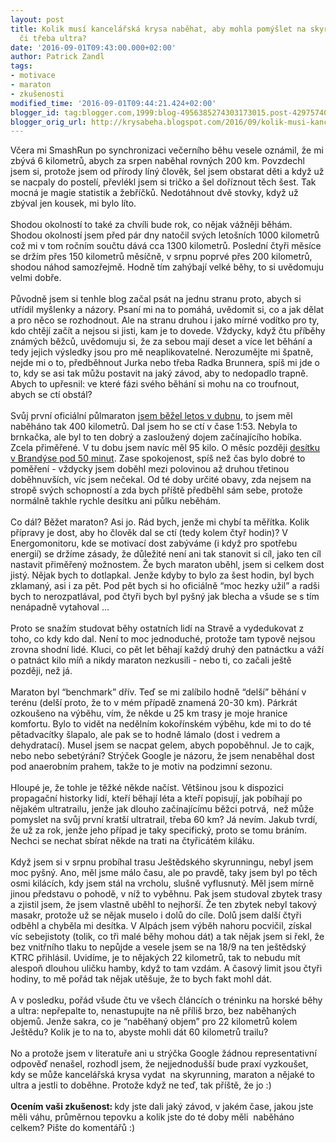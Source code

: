 ```yaml
---
layout: post
title: Kolik musí kancelářská krysa naběhat, aby mohla pomýšlet na skyrunning, maraton
  či třeba ultra?
date: '2016-09-01T09:43:00.000+02:00'
author: Patrick Zandl
tags:
- motivace
- maraton
- zkušenosti
modified_time: '2016-09-01T09:44:21.424+02:00'
blogger_id: tag:blogger.com,1999:blog-4956385274303173015.post-4297574036897657786
blogger_orig_url: http://krysabeha.blogspot.com/2016/09/kolik-musi-kancelarska-krysa-nabehat.html
---
```


Včera mi SmashRun po synchronizaci večerního běhu vesele oznámil, že mi zbývá 6 kilometrů, abych za srpen naběhal rovných 200 km. Povzdechl jsem si, protože jsem od přírody líný člověk, šel jsem obstarat děti a když už se nacpaly do postelí, převlékl jsem si tričko a šel doříznout těch šest. Tak mocná je magie statistik a žebříčků. Nedotáhnout dvě stovky, když už zbýval jen kousek, mi bylo líto.<br /><br />Shodou okolností to také za chvíli bude rok, co nějak vážněji běhám. Shodou okolností jsem před pár dny natočil svých letošních 1000 kilometrů což mi v tom ročním součtu dává cca 1300 kilometrů. Poslední čtyři měsíce se držím přes 150 kilometrů měsíčně, v srpnu poprvé přes 200 kilometrů, shodou náhod samozřejmě. Hodně tím zahýbají velké běhy, to si uvědomuju velmi dobře.<br /><br />Původně jsem si tenhle blog začal psát na jednu stranu proto, abych si utřídil myšlenky a názory. Psaní mi na to pomáhá, uvědomit si, co a jak dělat a pro něco se rozhodnout. Ale na stranu druhou i jako mírné vodítko pro ty, kdo chtějí začít a nejsou si jisti, kam je to dovede. Vždycky, když čtu příběhy známých běžců, uvědomuju si, že za sebou mají deset a více let běhání a tedy jejich výsledky jsou pro mě neaplikovatelné. Nerozumějte mi špatně, nejde mi o to, předběhnout Jurka nebo třeba Radka Brunnera, spíš mi jde o to, kdy se asi tak můžu postavit na jaký závod, aby to nedopadlo trapně. Abych to upřesnil: ve které fázi svého běhání si mohu na co troufnout, abych se ctí obstál?<br /><br />Svůj první oficiální půlmaraton <a href="http://krysabeha.blogspot.cz/2016/04/nymbursky-pulmaraton-muj-prvni-bezecky.html">jsem běžel letos v dubnu</a>, to jsem měl naběháno tak 400 kilometrů. Dal jsem ho se ctí v čase 1:53. Nebyla to brnkačka, ale byl to ten dobrý a zasloužený dojem začínajícího hobíka. Zcela přiměřené. V tu dobu jsem navíc měl 95 kilo. O měsíc později <a href="http://krysabeha.blogspot.cz/2016/05/ctvrtmaraton-ve-meste-kde-se-lip-beha.html">desítku v Brandýse pod 50 minut</a>. Zase spokojenost, spíš než čas bylo dobré to poměření - vždycky jsem doběhl mezi polovinou až druhou třetinou doběhnuvších, víc jsem nečekal. Od té doby určité obavy, zda nejsem na stropě svých schopností a zda bych příště předběhl sám sebe, protože normálně takhle rychle desítku ani půlku neběhám.<br /><br />Co dál? Běžet maraton? Asi jo. Rád bych, jenže mi chybí ta měřítka. Kolik přípravy je dost, aby ho člověk dal se ctí (tedy kolem čtyř hodin)? V Energomonitoru, kde se motivací dost zabýváme (i když pro spotřebu energií) se držíme zásady, že důležité není ani tak stanovit si cíl, jako ten cíl nastavit přiměřený možnostem. Že bych maraton uběhl, jsem si celkem dost jistý. Nějak bych to dotlapkal. Jenže kdyby to bylo za šest hodin, byl bych zklamaný, asi i za pět. Pod pět bych si ho oficiálně “moc hezky užil” a radši bych to nerozpatlával, pod čtyři bych byl pyšný jak blecha a všude se s tím nenápadně vytahoval …<br /><br />Proto se snažím studovat běhy ostatních lidí na Stravě a vydedukovat z toho, co kdy kdo dal. Není to moc jednoduché, protože tam typově nejsou zrovna shodní lidé. Kluci, co pět let běhají každý druhý den patnáctku a váží o patnáct kilo míň a nikdy maraton nezkusili - nebo ti, co začali ještě později, než já.<br /><br />Maraton byl “benchmark” dřív. Teď se mi zalíbilo hodně “delší” běhání v terénu (delší proto, že to v mém případě znamená 20-30 km). Párkrát ozkoušeno na výběhu, vím, že někde u 25 km trasy je moje hranice komfortu. Bylo to vidět na nedělním kokořínském výběhu, kde mi to do té pětadvacítky šlapalo, ale pak se to hodně lámalo (dost i vedrem a dehydratací). Musel jsem se nacpat gelem, abych popoběhnul. Je to cajk, nebo nebo sebetýrání? Strýček Google je názoru, že jsem nenaběhal dost pod anaerobním prahem, takže to je motiv na podzimní sezonu.<br /><br />Hloupé je, že tohle je těžké někde načíst. Většinou jsou k dispozici propagační historky lidí, kteří běhají léta a kteří popisují, jak pobíhají po nějakém ultratrailu, jenže jak dlouho začínajícímu běžci potrvá, &nbsp;než může pomyslet na svůj první kratší ultratrail, třeba 60 km? Já nevím. Jakub tvrdí, že už za rok, jenže jeho případ je taky specifický, proto se tomu bráním. Nechci se nechat sbírat někde na trati na čtyřicátém kiláku.<br /><br />Když jsem si v srpnu probíhal trasu Ještědského skyrunningu, nebyl jsem moc pyšný. Ano, měl jsme málo času, ale po pravdě, taky jsem byl po těch osmi kilácích, kdy jsem stál na vrcholu, slušně vyflusnutý. Měl jsem mírně jinou představu o pohodě, v níž to vyběhnu. Pak jsem studoval zbytek trasy a zjistil jsem, že jsem vlastně uběhl to nejhorší. Že ten zbytek nebyl takový masakr, protože už se nějak muselo i dolů do cíle. Dolů jsem další čtyři odběhl a chyběla mi desítka. V Alpách jsem výběh nahoru pocvičil, získal víc sebejistoty (tolik, co tři malé běhy mohou dát) a tak nějak jsem si řekl, že bez vnitřního tlaku to nepůjde a vesele jsem se na 18/9 na ten ještědský KTRC přihlásil. Uvidíme, je to nějakých 22 kilometrů, tak to nebudu mít alespoň dlouhou uličku hamby, když to tam vzdám. A časový limit jsou čtyři hodiny, to mě pořád tak nějak utěšuje, že to bych fakt mohl dát.<br /><br />A v posledku, pořád všude čtu ve všech článcích o tréninku na horské běhy a ultra: nepřepalte to, nenastupujte na ně příliš brzo, bez naběhaných objemů. Jenže sakra, co je “naběhaný objem” pro 22 kilometrů kolem Ještědu? Kolik je to na to, abyste mohli dát 60 kilometrů trailu?<br /><br />No a protože jsem v literatuře ani u strýčka Google žádnou representativní odpověď nenašel, rozhodl jsem, že nejjednodušší bude praxí vyzkoušet, kdy se může kancelářská krysa vydat &nbsp;na skyrunning, maraton a nějaké to ultra a jestli to doběhne. Protože když ne teď, tak příště, že jo :)<br /><br /><b>Ocením vaši zkušenost: </b>kdy jste dali jaký závod, v jakém čase, jakou jste měli váhu, průměrnou tepovku a kolik jste do té doby měli &nbsp;naběháno celkem? Pište do komentářů :)